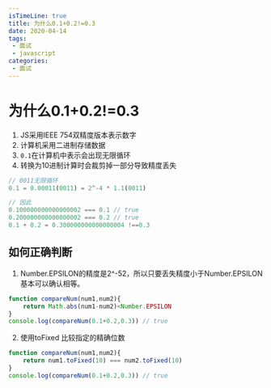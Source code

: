 ```yaml
---
isTimeLine: true
title: 为什么0.1+0.2!=0.3
date: 2020-04-14
tags:
 - 面试
 - javascript
categories:
 - 面试
---
```

# 为什么0.1+0.2!=0.3

1. JS采用IEEE 754双精度版本表示数字
2. 计算机采用二进制存储数据
3. ``0.1``在计算机中表示会出现无限循环
4. 转换为10进制计算时会裁剪掉一部分导致精度丢失

```js
// 0011无限循环
0.1 = 0.00011(0011) = 2^-4 * 1.1(0011)

// 因此
0.100000000000000002 === 0.1 // true
0.200000000000000002 === 0.2 // true
0.1 + 0.2 = 0.300000000000000004 !==0.3
```

## 如何正确判断
1. Number.EPSILON的精度是2^-52，所以只要丢失精度小于Number.EPSILON基本可以确认相等。
```js
function compareNum(num1,num2){
    return Math.abs(num1-num2)<Number.EPSILON
}
console.log(compareNum(0.1+0.2,0.3)) // true
```
2. 使用toFixed 比较指定的精确位数
```js
function compareNum(num1,num2){
    return num1.toFixed(10) === num2.toFixed(10)
}
console.log(compareNum(0.1+0.2,0.3)) // true
```

<comment/>